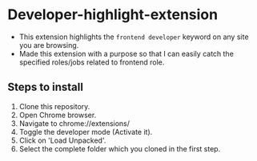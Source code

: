 # Developer-highlight-extension
 
 - This extension highlights the `frontend developer` keyword on any site you are browsing. 
 - Made this extension with a purpose so that I can easily catch the specified roles/jobs related to frontend role.

## Steps to install

  1. Clone this repository.
  2. Open Chrome browser.
  3. Navigate to chrome://extensions/
  4. Toggle the developer mode (Activate it).
  5. Click on 'Load Unpacked'.
  6. Select the complete folder which you cloned in the first step.

